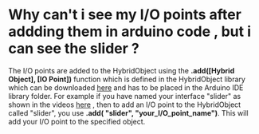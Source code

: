 # Why can't i see my I/O points after addding them in arduino code , but i can see the slider ?
The I/O points are added to the HybridObject using the **.add([Hybrid Object], [IO Point])**
function which is defined in the HybridObject library  which can be downloaded [here](http://openhybrid.org/download.html)
and has to be placed in the Arduino IDE library folder. For example if you have named your interface "slider" as shown in the videos [here](http://openhybrid.org/adding-web-content.html) , then to add an I/O point to the HybridObject called "slider", 
you use **.add( "slider", "your_I/O_point_name")**. This will add your I/O point to the specified object.

